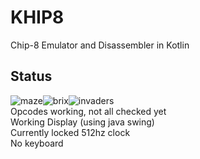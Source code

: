 # KHIP8
Chip-8 Emulator and Disassembler in Kotlin

## Status
![maze](https://i.imgur.com/29WmE86.png)![brix](https://i.imgur.com/wj0lni8.png)![invaders](https://i.imgur.com/UbGF2PW.png)   
Opcodes working, not all checked yet  
Working Display (using java swing)  
Currently locked 512hz clock    
No keyboard